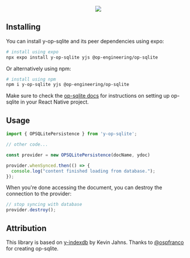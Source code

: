 <p align="center"> 
  <img  src="https://github.com/malte-j/y-op-sqlite/assets/12611076/fb46fa45-7f9f-471e-949b-f316d2831a2c" />
</p>


## Installing

You can install y-op-sqlite and its peer dependencies using expo:

```sh
# install using expo
npx expo install y-op-sqlite yjs @op-engineering/op-sqlite
```

Or alternatively using npm:

```sh
# install using npm
npm i y-op-sqlite yjs @op-engineering/op-sqlite
```

Make sure to check the [op-sqlite docs](https://ospfranco.notion.site/Installation-93044890aa3d4d14b6c525ba4ba8686f) for instructions on setting up op-sqlite in your React Native project.

## Usage


```ts
import { OPSQLitePersistence } from 'y-op-sqlite';

// other code...

const provider = new OPSQLitePersistence(docName, ydoc)

provider.whenSynced.then(() => {
  console.log("content finished loading from database.");
});
```

When you're done accessing the document, you can destroy the connection to the provider:

```ts
// stop syncing with database
provider.destroy();
```


## Attribution

This library is based on [y-indexdb](https://github.com/yjs/y-indexeddb) by Kevin Jahns.
Thanks to [@ospfranco](https://github.com/ospfranco) for creating op-sqlite.
